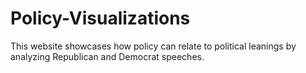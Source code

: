 # Policy-Visualizations
This website showcases how policy can relate to political leanings by analyzing Republican and Democrat speeches.
